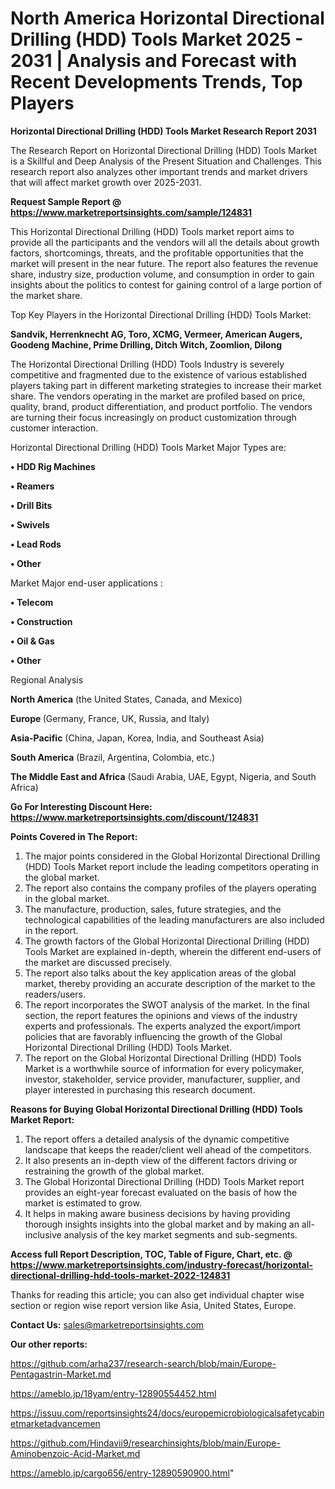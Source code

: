 # North America Horizontal Directional Drilling (HDD) Tools Market 2025 - 2031 | Analysis and Forecast with Recent Developments Trends, Top Players

<strong>Horizontal Directional Drilling (HDD) Tools Market Research Report 2031</strong>

The Research Report on Horizontal Directional Drilling (HDD) Tools Market is a Skillful and Deep Analysis of the Present Situation and Challenges. This research report also analyzes other important trends and market drivers that will affect market growth over 2025-2031.

<strong>Request Sample Report @ <a href=https://www.marketreportsinsights.com/sample/124831>https://www.marketreportsinsights.com/sample/124831</a></strong>

This Horizontal Directional Drilling (HDD) Tools market report aims to provide all the participants and the vendors will all the details about growth factors, shortcomings, threats, and the profitable opportunities that the market will present in the near future. The report also features the revenue share, industry size, production volume, and consumption in order to gain insights about the politics to contest for gaining control of a large portion of the market share.

Top Key Players in the Horizontal Directional Drilling (HDD) Tools Market:

<strong>Sandvik, Herrenknecht AG, Toro, XCMG, Vermeer, American Augers, Goodeng Machine, Prime Drilling, Ditch Witch, Zoomlion, Dilong</strong>

The Horizontal Directional Drilling (HDD) Tools Industry is severely competitive and fragmented due to the existence of various established players taking part in different marketing strategies to increase their market share. The vendors operating in the market are profiled based on price, quality, brand, product differentiation, and product portfolio. The vendors are turning their focus increasingly on product customization through customer interaction.

Horizontal Directional Drilling (HDD) Tools Market Major Types are:

<strong>• HDD Rig Machines

• Reamers

• Drill Bits

• Swivels

• Lead Rods

• Other</strong>

Market Major end-user applications :

<strong>• Telecom

• Construction

• Oil & Gas

• Other</strong>

Regional Analysis

</u><strong><b>North America</b></strong> (the United States, Canada, and Mexico)

<strong><b>Europe </b></strong>(Germany, France, UK, Russia, and Italy)

<strong><b>Asia-Pacific</b></strong> (China, Japan, Korea, India, and Southeast Asia)

<strong><b>South America</b></strong> (Brazil, Argentina, Colombia, etc.)

<strong><b>The Middle East and Africa</b></strong> (Saudi Arabia, UAE, Egypt, Nigeria, and South Africa)

<strong>Go For Interesting Discount Here: <a href=https://www.marketreportsinsights.com/discount/124831>https://www.marketreportsinsights.com/discount/124831</a></strong>

<strong>Points Covered in The Report:</strong>
<ol>
  <li>The major points considered in the Global Horizontal Directional Drilling (HDD) Tools Market report include the leading competitors operating in the global market.</li>
  <li>The report also contains the company profiles of the players operating in the global market.</li>
  <li>The manufacture, production, sales, future strategies, and the technological capabilities of the leading manufacturers are also included in the report.</li>
  <li>The growth factors of the Global Horizontal Directional Drilling (HDD) Tools Market are explained in-depth, wherein the different end-users of the market are discussed precisely.</li>
  <li>The report also talks about the key application areas of the global market, thereby providing an accurate description of the market to the readers/users.</li>
  <li>The report incorporates the SWOT analysis of the market. In the final section, the report features the opinions and views of the industry experts and professionals. The experts analyzed the export/import policies that are favorably influencing the growth of the Global Horizontal Directional Drilling (HDD) Tools Market.</li>
  <li>The report on the Global Horizontal Directional Drilling (HDD) Tools Market is a worthwhile source of information for every policymaker, investor, stakeholder, service provider, manufacturer, supplier, and player interested in purchasing this research document.</li>
</ol>
<strong>Reasons for Buying Global Horizontal Directional Drilling (HDD) Tools Market Report:</strong>

<ol>
  <li>The report offers a detailed analysis of the dynamic competitive landscape that keeps the reader/client well ahead of the competitors.</li>
  <li>It also presents an in-depth view of the different factors driving or restraining the growth of the global market.</li>
  <li>The Global Horizontal Directional Drilling (HDD) Tools Market report provides an eight-year forecast evaluated on the basis of how the market is estimated to grow.</li>
  <li>It helps in making aware business decisions by having providing thorough insights insights into the global market and by making an all-inclusive analysis of the key market segments and sub-segments.</li>
</ol>
<strong>Access full Report Description, TOC, Table of Figure, Chart, etc. @ <a href=https://www.marketreportsinsights.com/industry-forecast/horizontal-directional-drilling-hdd-tools-market-2022-124831>https://www.marketreportsinsights.com/industry-forecast/horizontal-directional-drilling-hdd-tools-market-2022-124831</a></strong>


Thanks for reading this article; you can also get individual chapter wise section or region wise report version like Asia, United States, Europe.

<strong>Contact Us:</strong>
sales@marketreportsinsights.com

<strong>Our other reports:</strong>

<a href=https://github.com/arha237/research-search/blob/main/Europe-Pentagastrin-Market.md>https://github.com/arha237/research-search/blob/main/Europe-Pentagastrin-Market.md</a>

<a href=https://ameblo.jp/18yam/entry-12890554452.html>https://ameblo.jp/18yam/entry-12890554452.html</a>

<a href=https://issuu.com/reportsinsights24/docs/europemicrobiologicalsafetycabinetmarketadvancemen>https://issuu.com/reportsinsights24/docs/europemicrobiologicalsafetycabinetmarketadvancemen</a>

<a href=https://github.com/Hindavii9/researchinsights/blob/main/Europe-Aminobenzoic-Acid-Market.md>https://github.com/Hindavii9/researchinsights/blob/main/Europe-Aminobenzoic-Acid-Market.md</a>

<a href=https://ameblo.jp/cargo656/entry-12890590900.html>https://ameblo.jp/cargo656/entry-12890590900.html</a>"
